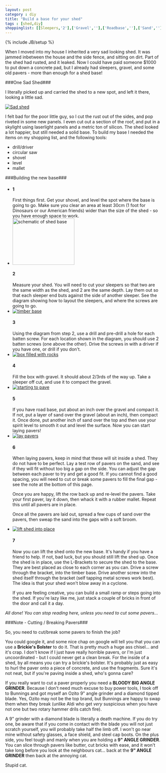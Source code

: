 ```yaml
---
layout: post
category : diy
title: "Build a base for your shed"
tags : [shed,diy]
shoppinglist: [[Sleepers,'2'],['Gravel',''],['Roadbase',''],['Sand',''],['Pavers',''],['Hex head batten screws',''],['(small) L-brackets','']]
---
```

{% include JB/setup %}

When I moved into my house I inherited a very sad looking shed. It was jammed inbetween the house and the side fence, and sitting on dirt. Part of the shed had rusted, and it leaked. Now I could have paid someone $1000 to put down a concrete pad, but I already had sleepers, gravel, and some old pavers - more than enough for a shed base!

<!--more-->

###One Sad Shed###

I literally picked up and carried the shed to a new spot, and left it there, looking a little sad. 

<a class="fancybox" rel="group" href="{{ site.url }}/assets/images/shed01.jpg" title="What can a shed do to get a little love?"><img class="img-responsive img-thumbnail" src="{{ site.url }}/assets/images/sm_shed01.jpg" alt="Sad shed" /></a><br />

I felt bad for the poor little guy, so I cut the rust out of the sides, and pop riveted in some new panels. I even cut out a section of the roof, and put in a skylight using laserlight panels and a metric ton of silicon. 
The shed looked a lot happier, but still needed a solid base. To build my base I needed the items on my shopping list, and the following tools:

- drill/driver
- circular saw
- shovel 
- level
- mallet

###Building the new base###

<ul class="howto">
<li>
<h4>1</h4>
First things first. Get your shovel, and level the spot where the base is going to go. Make sure you clear an area at least 30cm (1 foot for Dinosaurs or our American friends) wider than the size of the shed - so you have enough space to work.
</li>

<li>
<a class="fancybox" rel="group" href="{{ site.url }}/assets/images/shed_diagram.png" title="Screw/Timber layout diagram"><img src="{{ site.url }}/assets/images/shed_diagram.png" style="width:200px;height:150px;" class="img-thumbnail" alt="schematic of shed base" /></a>
<h4>2</h4>
Measure your shed. You will need to cut your sleepers so that two are the same width as the shed, and 2 are the same depth. Lay them out so that each sleeper end buts against the side of another sleeper. See the diagram showing how to layout the sleepers, and where the screws are going to go.
</li>
<li>
<a class="fancybox" rel="group" href="{{ site.url }}/assets/images/shed02.jpg"><img src="{{ site.url }}/assets/images/sm_shed02.jpg" class="img-thumbnail" alt="timber base" /></a>
<h4>3</h4>
Using the diagram from step 2, use a drill and pre-drill a hole for each batten screw. For each location shown in the diagram, you should use 2 batten screws (one above the other). Drive the screws in with a driver if you have one, or drill if you don't.
</li>
<li>
<a class="fancybox" rel="group" href="{{ site.url }}/assets/images/shed03.jpg"><img src="{{ site.url }}/assets/images/sm_shed03.jpg" class="img-thumbnail" alt="box filled with rocks" /></a>
<h4>4</h4>
Fill the box with gravel. It should about 2/3rds of the way up. Take a sleeper off cut, and use it to compact the gravel.
</li>
<li>
<a class="fancybox" rel="group" href="{{ site.url }}/assets/images/shed04.jpg"><img src="{{ site.url }}/assets/images/sm_shed04.jpg" class="img-thumbnail" alt="starting to pave" /></a>
<h4>5</h4>
If you have road base, put about an inch over the gravel and compact it. If not, put a layer of sand over the gravel (about an inch), then compact it. Once done, put another inch of sand over the top and then use your spirit level to smooth it out and level the surface. Now you can start laying pavers!
</li>
<li>
<a class="fancybox" rel="group" href="{{ site.url }}/assets/images/shed05.jpg"><img src="{{ site.url }}/assets/images/sm_shed05.jpg" class="img-thumbnail" alt="lay pavers" /></a>
<h4>6</h4>
When laying pavers, keep in mind that these will sit inside a shed. They do not have to be perfect. Lay a test row of pavers on the sand, and see if they will fit without too big a gap on the side. You can adjust the gap between each paver to try and get a good fit. If you cannot find a good spacing, you will need to cut or break some pavers to fill the final gap - see the note at the bottom of this page.<p />
Once you are happy, lift the row back up and re-level the pavers. Take your first paver, lay it down, then whack it with a rubber mallet. Repeat this until all pavers are in place.<p />
Once all the pavers are laid out, spread a few cups of sand over the pavers, then sweap the sand into the gaps with a soft broom.
</li>
<li>
<a class="fancybox" rel="group" href="{{ site.url }}/assets/images/shed06.jpg" title="oh yeah, I'm a happy shed, hooray."><img src="{{ site.url }}/assets/images/sm_shed06.jpg" class="img-thumbnail" alt="lift shed into place" /></a>
<h4>7</h4>
Now you can lift the shed onto the new base. It's handy if you have a friend to help. If not, bad luck, but you should still lift the shed up. Once the shed is in place, use the L-Brackets to secure the shed to the base. They are best placed as close to each corner as you can. Drive a screw through the bracket, into the timber base. Drive another screw into the shed itself through the bracket (self tapping metal screws work best). The idea is that your shed won't blow away in a cyclone.<p />
If you are feeling creative, you can build a small ramp or steps going into the shed. If you're lazy like me, just stack a couple of bricks in front of the door and call it a day.
</li>
</ul>


*All done! You can stop reading here, unless you need to cut some pavers...*

###Note - Cutting / Breaking Pavers###

So, you need to cut/break some pavers to finish the job?

You could google it, and some nice chap on google will tell you that you can use a **Brickie's Bolster** to do it. That is pretty much a huge ass chisel... and it's crap. I don't know if I just have really horrible pavers, or I'm just uncoordinated - but I could never get a clean break. For the inside of a shed, by all means you can try a brickie's bolster. It's probably just as easy to hurl the paver onto a piece of concrete, and use the fragments. Sure it's not neat, but if you're paving inside a shed, who's gonna care?

If you really want to cut a paver properly you need a **BLOODY BIG ANGLE GRINDER**. Because I don't need much excuse to buy power tools, I took off to Bunnings and got myself an Ozito 9" angle grinder and a diamond tipped blade. Yes, Ozito may not be the top brand, but Bunnings are happy to swap them when they break (unlike Aldi who get *very* suspicious when you have not one but two rotary hammer drils catch fire).

A 9" grinder with a diamond blade is literally a death machine. If you do try one, be aware that if you come in contact with the blade you will not just scratch yourself, you will probably take half the limb off. I won't go near mine without safety glasses, a face shield, and steel cap boots. On the plus side, you feel tough and manly when you are holding a **9" ANGLE GRINDER**. You can slice through pavers like butter, cut bricks with ease, and it won't take long before you look at the neighbours cat... back at the **9" ANGLE GRINDER** then back at the annoying cat. 

Stupid cat.
